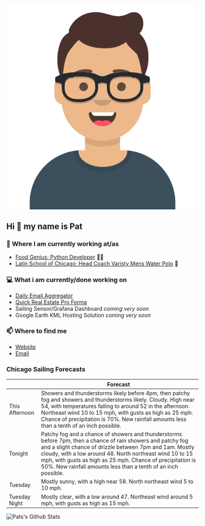 [![Social banner for p-j-falconer](https://raw.githubusercontent.com/P-J-FALCONER/P-J-FALCONER/master/assets/avataaars.svg)](https://patfalconer.com/)
## Hi :wave: my name is Pat

### 💼 Where I am currently working at/as
- [Food Genius: Python Developer](https://getfoodgenius.com/) 🍔🐍
- [Latin School of Chicago: Head Coach Varisty Mens Water Polo](https://www.latinschool.org/) 🤽


### 💻 What i am currently/done working on
 - [Daily Email Aggregator](https://github.com/P-J-FALCONER/dott_daily_mail)
 - [Quick Real Estate Pro Forma](https://github.com/P-J-FALCONER/henry)
 - Sailing Sensor/Grafana Dashboard *coming very soon*
 - Google Earth KML Hosting Solution *coming very soon*

### 📫 Where to find me
 - [Website](https://patfalconer.com/)
 - [Email](mailto:patrick.j.falconer@gmail.com)


### Chicago Sailing Forecasts
|   | Forecast  |
|---|---|
| This Afternoon | Showers and thunderstorms likely before 4pm, then patchy fog and showers and thunderstorms likely. Cloudy. High near 54, with temperatures falling to around 52 in the afternoon. Northeast wind 10 to 15 mph, with gusts as high as 25 mph. Chance of precipitation is 70%. New rainfall amounts less than a tenth of an inch possible. |
| Tonight | Patchy fog and a chance of showers and thunderstorms before 7pm, then a chance of rain showers and patchy fog and a slight chance of drizzle between 7pm and 1am. Mostly cloudy, with a low around 48. North northeast wind 10 to 15 mph, with gusts as high as 25 mph. Chance of precipitation is 50%. New rainfall amounts less than a tenth of an inch possible. |
| Tuesday | Mostly sunny, with a high near 58. North northeast wind 5 to 10 mph. |
| Tuesday Night | Mostly clear, with a low around 47. Northeast wind around 5 mph, with gusts as high as 15 mph. |

![Pats's Github Stats](https://github-readme-stats.vercel.app/api?username=p-j-falconer&show_icons=true&theme=radical)
